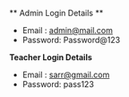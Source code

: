 
** Admin Login Details **
* Email   : admin@mail.com
* Password: Password@123

**Teacher Login Details**

* Email   : sarr@gmail.com
* Password: pass123

